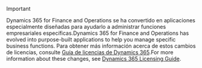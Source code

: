 > [!IMPORTANT]
> <span data-ttu-id="9b6c0-101">Dynamics 365 for Finance and Operations se ha convertido en aplicaciones especialmente diseñadas para ayudarlo a administrar funciones empresariales específicas.</span><span class="sxs-lookup"><span data-stu-id="9b6c0-101">Dynamics 365 for Finance and Operations has evolved into purpose-built applications to help you manage specific business functions.</span></span> <span data-ttu-id="9b6c0-102">Para obtener más información acerca de estos cambios de licencias, consulte [Guía de licencias de Dynamics 365](https://go.microsoft.com/fwlink/?LinkId=866544).</span><span class="sxs-lookup"><span data-stu-id="9b6c0-102">For more information about these changes, see [Dynamics 365 Licensing Guide](https://go.microsoft.com/fwlink/?LinkId=866544).</span></span>
 
